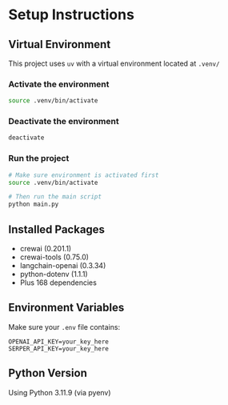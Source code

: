 # Setup Instructions

## Virtual Environment

This project uses `uv` with a virtual environment located at `.venv/`

### Activate the environment

```bash
source .venv/bin/activate
```

### Deactivate the environment

```bash
deactivate
```

### Run the project

```bash
# Make sure environment is activated first
source .venv/bin/activate

# Then run the main script
python main.py
```

## Installed Packages

- crewai (0.201.1)
- crewai-tools (0.75.0)
- langchain-openai (0.3.34)
- python-dotenv (1.1.1)
- Plus 168 dependencies

## Environment Variables

Make sure your `.env` file contains:
```
OPENAI_API_KEY=your_key_here
SERPER_API_KEY=your_key_here
```

## Python Version

Using Python 3.11.9 (via pyenv)
